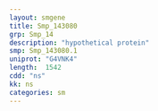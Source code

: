 ```yaml
---
layout: smgene
title: Smp_143080
grp: Smp_14
description: "hypothetical protein"
smp: Smp_143080.1
uniprot: "G4VNK4"
length:  1542
cdd: "ns"
kk: ns
categories: sm
---
```

